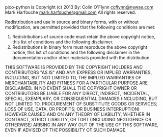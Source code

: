 pico-python is Copyright (c) 2013 By:
 Colin O'Flynn <coflynn@newae.com>
 Mark Harfouche <mark.harfouche@gmail.com>
 All rights reserved.

 Redistribution and use in source and binary forms, with or without
 modification, are permitted provided that the following conditions are met: 

 1. Redistributions of source code must retain the above copyright notice, this
    list of conditions and the following disclaimer. 
 2. Redistributions in binary form must reproduce the above copyright notice,
    this list of conditions and the following disclaimer in the documentation
    and/or other materials provided with the distribution. 

 THIS SOFTWARE IS PROVIDED BY THE COPYRIGHT HOLDERS AND CONTRIBUTORS "AS IS" AND
 ANY EXPRESS OR IMPLIED WARRANTIES, INCLUDING, BUT NOT LIMITED TO, THE IMPLIED
 WARRANTIES OF MERCHANTABILITY AND FITNESS FOR A PARTICULAR PURPOSE ARE
 DISCLAIMED. IN NO EVENT SHALL THE COPYRIGHT OWNER OR CONTRIBUTORS BE LIABLE FOR
 ANY DIRECT, INDIRECT, INCIDENTAL, SPECIAL, EXEMPLARY, OR CONSEQUENTIAL DAMAGES
 (INCLUDING, BUT NOT LIMITED TO, PROCUREMENT OF SUBSTITUTE GOODS OR SERVICES;
 LOSS OF USE, DATA, OR PROFITS; OR BUSINESS INTERRUPTION) HOWEVER CAUSED AND
 ON ANY THEORY OF LIABILITY, WHETHER IN CONTRACT, STRICT LIABILITY, OR TORT
 (INCLUDING NEGLIGENCE OR OTHERWISE) ARISING IN ANY WAY OUT OF THE USE OF THIS
 SOFTWARE, EVEN IF ADVISED OF THE POSSIBILITY OF SUCH DAMAGE.